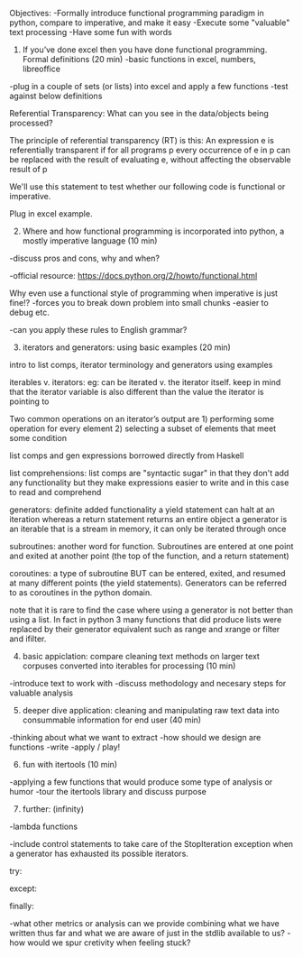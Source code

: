 Objectives:
-Formally introduce functional programming paradigm in python, compare to imperative, and make it easy
-Execute some "valuable" text processing
-Have some fun with words


1. If you’ve done excel then you have done functional programming. Formal definitions (20 min)
-basic functions in excel, numbers, libreoffice

-plug in a couple of sets (or lists) into excel and apply a few functions
-test against below definitions

Referential Transparency: What can you see in the data/objects being processed?

The principle of referential transparency (RT) is this:
An expression e is referentially transparent if for all programs p every occurrence of e in p can be replaced with the result of evaluating e, without affecting the observable result of p

We'll use this statement to test whether our following code is functional or imperative.

Plug in excel example.

2. Where and how functional programming is incorporated into python, a mostly imperative language (10 min)

-discuss pros and cons, why and when?

-official resource: https://docs.python.org/2/howto/functional.html

Why even use a functional style of programming when imperative is just fine!?
-forces you to break down problem into small chunks
-easier to debug
etc.

-can you apply these rules to English grammar?

3. iterators and generators: using basic examples (20 min)

intro to list comps, iterator terminology and generators using examples

iterables v. iterators:
eg: can be iterated v. the iterator itself.
keep in mind that the iterator variable is also different than the value the iterator is pointing to

Two common operations on an iterator’s output are 
    1) performing some operation for every element
    2) selecting a subset of elements that meet some condition


list comps and gen expressions borrowed directly from Haskell

list comprehensions:
list comps are "syntactic sugar" in that they don't add any functionality but they make expressions easier to write and in this case to read and comprehend 

generators:   definite added functionality
a yield statement can halt at an iteration whereas a return statement returns an entire object
a generator is an iterable that is a stream in memory, it can only be iterated through once

subroutines: another word for function. Subroutines are entered at one point and exited at another point (the top of the function, and a return statement)

coroutines: a type of subroutine BUT can be entered, exited, and resumed at many different points (the yield statements). Generators can be referred to as coroutines in the python domain.

note that it is rare to find the case where using a generator is not better than using a list. In fact in python 3 many functions that did produce lists were replaced by their generator equivalent such as range and xrange or filter and ifilter. 


4. basic appiclation: compare cleaning text methods on larger text corpuses converted into iterables for processing (10 min)

-introduce text to work with
-discuss methodology and necesary steps for valuable analysis

5. deeper dive application: cleaning and manipulating raw text data into consummable information for end user (40 min)

-thinking about what we want to extract
-how should we design are functions
-write
-apply / play!

6. fun with itertools (10 min)

-applying a few functions that would produce some type of analysis or humor
-tour the itertools library and discuss purpose

7. further: (infinity)

-lambda functions

-include control statements to take care of the StopIteration exception when a generator has exhausted its possible iterators.
 
try:

except:

finally:

-what other metrics or analysis can we provide combining what we have written thus far and what we are aware of just in the stdlib available to us?
-how would we spur cretivity when feeling stuck? 